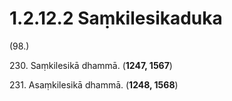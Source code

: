 # 1.2.12.2 Saṃkilesikaduka

(98.)

230\. Saṃkilesikā dhammā. (**1247, 1567**)

231\. Asaṃkilesikā dhammā. (**1248, 1568**)
